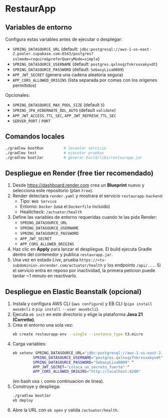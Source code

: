 # RestaurApp

## Variables de entorno

Configura estas variables antes de ejecutar o desplegar:

- `SPRING_DATASOURCE_URL` (default: `jdbc:postgresql://aws-1-us-east-2.pooler.supabase.com:6543/postgres?sslmode=require&preferQueryMode=simple`)
- `SPRING_DATASOURCE_USERNAME` (default: `postgres.qxlnxqzfnkrxxxakyvdt`)
- `SPRING_DATASOURCE_PASSWORD` (default: `SebasyLisa0809`)
- `APP_JWT_SECRET` (genera una cadena aleatoria segura)
- `APP_CORS_ALLOWED_ORIGINS` (lista separada por comas con los origenes permitidos)

Opcionales:

- `SPRING_DATASOURCE_MAX_POOL_SIZE` (default `5`)
- `SPRING_JPA_HIBERNATE_DDL_AUTO` (default `validate`)
- `APP_JWT_ACCESS_TTL_SEC`, `APP_JWT_REFRESH_TTL_SEC`
- `SERVER_PORT` / `PORT`

## Comandos locales

```bash
./gradlew bootRun         # levantar servicio
./gradlew test            # ejecutar pruebas
./gradlew bootJar         # generar build/libs/restaurapp.jar
```

## Despliegue en Render (free tier recomendado)

1. Desde https://dashboard.render.com crea un **Blueprint** nuevo y selecciona este repositorio (plan `Free`).
2. Render detectara `render.yaml` y mostrara el servicio `restaurapp-backend`:
   - Tipo: `Web Service`
   - Entorno: `Docker` (usa el `Dockerfile` incluido)
   - Healtcheck: `/actuator/health`
3. Define las variables de entorno requeridas cuando te las pida Render:
   - `SPRING_DATASOURCE_URL`
   - `SPRING_DATASOURCE_USERNAME`
   - `SPRING_DATASOURCE_PASSWORD`
   - `APP_JWT_SECRET`
   - `APP_CORS_ALLOWED_ORIGINS`
4. Haz clic en **Apply** para lanzar el despliegue. El build ejecuta Gradle dentro del contenedor y publica `restaurapp.jar`.
5. Una vez en estado *Live*, prueba `https://<tu-subdominio>.onrender.com/actuator/health` y los endpoints `/api/...`. Si el servicio entra en reposo por inactividad, la primera peticion puede tardar ~1 minuto en reactivarlo.

## Despliegue en Elastic Beanstalk (opcional)

1. Instala y configura AWS CLI (`aws configure`) y EB CLI (`pipx install awsebcli` o `pip install --user awsebcli`).
2. Ejecuta `eb init` en este directorio y elige la plataforma **Java 21 (Corretto)**.
3. Crea el entorno una sola vez:
   ```bash
   eb create restaurapp-env --single --instance_type t3.micro
   ```
4. Carga variables:
   ```bash
   eb setenv SPRING_DATASOURCE_URL="jdbc:postgresql://aws-1-us-east-2.pooler.supabase.com:6543/postgres?sslmode=require&preferQueryMode=simple" ^
            SPRING_DATASOURCE_USERNAME="postgres.qxlnxqzfnkrxxxakyvdt" ^
            SPRING_DATASOURCE_PASSWORD="SebasyLisa0809" ^
            APP_JWT_SECRET="coloca_un_secreto_fuerte" ^
            APP_CORS_ALLOWED_ORIGINS="http://localhost:4200"
   ```
   (en bash usa `\` como continuacion de linea).
5. Construye y despliega:
   ```bash
   ./gradlew bootJar
   eb deploy
   ```
6. Abre la URL con `eb open` y valida `/actuator/health`.
